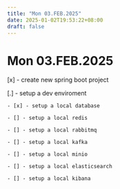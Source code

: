 ```yaml
---
title: "Mon 03.FEB.2025"
date: 2025-01-02T19:53:22+08:00
draft: false
---
```


# Mon 03.FEB.2025

[x] - create new spring boot project

[.] - setup a dev enviroment

    - [x] - setup a local database

    - [] - setup a local redis

    - [] - setup a local rabbitmq

    - [] - setup a local kafka

    - [] - setup a local minio

    - [] - setup a local elasticsearch

    - [] - setup a local kibana
